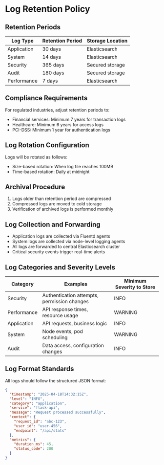 # Log Retention Policy

## Retention Periods

| Log Type       | Retention Period | Storage Location |
|---------------|------------------|------------------|
| Application   | 30 days          | Elasticsearch    |
| System        | 14 days          | Elasticsearch    |
| Security      | 365 days         | Secured storage  |
| Audit         | 180 days         | Secured storage  |
| Performance   | 7 days           | Elasticsearch    |

## Compliance Requirements

For regulated industries, adjust retention periods to:
- Financial services: Minimum 7 years for transaction logs
- Healthcare: Minimum 6 years for access logs
- PCI-DSS: Minimum 1 year for authentication logs

## Log Rotation Configuration

Logs will be rotated as follows:
- Size-based rotation: When log file reaches 100MB
- Time-based rotation: Daily at midnight

## Archival Procedure

1. Logs older than retention period are compressed
2. Compressed logs are moved to cold storage
3. Verification of archived logs is performed monthly

## Log Collection and Forwarding

- Application logs are collected via Fluentd agents
- System logs are collected via node-level logging agents
- All logs are forwarded to central Elasticsearch cluster
- Critical security events trigger real-time alerts

## Log Categories and Severity Levels

| Category | Examples | Minimum Severity to Store |
|----------|----------|--------------------------|
| Security | Authentication attempts, permission changes | INFO |
| Performance | API response times, resource usage | WARNING |
| Application | API requests, business logic | INFO |
| System | Node events, pod scheduling | WARNING |
| Audit | Data access, configuration changes | INFO |

## Log Format Standards

All logs should follow the structured JSON format:
```json
{
  "timestamp": "2025-04-18T14:32:15Z",
  "level": "INFO",
  "category": "application",
  "service": "flask-api",
  "message": "Request processed successfully",
  "context": {
    "request_id": "abc-123",
    "user_id": "user-456",
    "endpoint": "/api/stats"
  },
  "metrics": {
    "duration_ms": 45,
    "status_code": 200
  }
}
```
